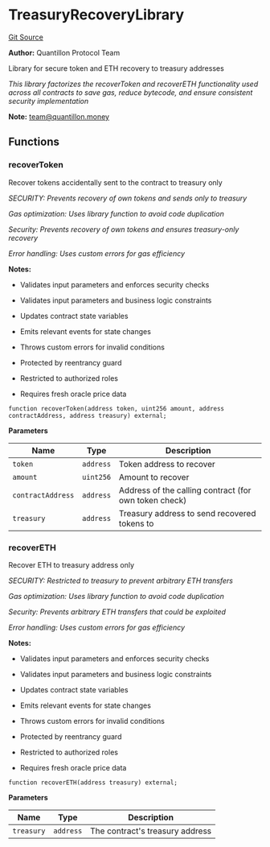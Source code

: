 # TreasuryRecoveryLibrary
[Git Source](https://github.com/Quantillon-Labs/smart-contracts/quantillon-protocol/blob/bbddbedca72271d4260ea804101124f3dc71302c/src/libraries/TreasuryRecoveryLibrary.sol)

**Author:**
Quantillon Protocol Team

Library for secure token and ETH recovery to treasury addresses

*This library factorizes the recoverToken and recoverETH functionality used across all contracts
to save gas, reduce bytecode, and ensure consistent security implementation*

**Note:**
team@quantillon.money


## Functions
### recoverToken

Recover tokens accidentally sent to the contract to treasury only

*SECURITY: Prevents recovery of own tokens and sends only to treasury*

*Gas optimization: Uses library function to avoid code duplication*

*Security: Prevents recovery of own tokens and ensures treasury-only recovery*

*Error handling: Uses custom errors for gas efficiency*

**Notes:**
- Validates input parameters and enforces security checks

- Validates input parameters and business logic constraints

- Updates contract state variables

- Emits relevant events for state changes

- Throws custom errors for invalid conditions

- Protected by reentrancy guard

- Restricted to authorized roles

- Requires fresh oracle price data


```solidity
function recoverToken(address token, uint256 amount, address contractAddress, address treasury) external;
```
**Parameters**

|Name|Type|Description|
|----|----|-----------|
|`token`|`address`|Token address to recover|
|`amount`|`uint256`|Amount to recover|
|`contractAddress`|`address`|Address of the calling contract (for own token check)|
|`treasury`|`address`|Treasury address to send recovered tokens to|


### recoverETH

Recover ETH to treasury address only

*SECURITY: Restricted to treasury to prevent arbitrary ETH transfers*

*Gas optimization: Uses library function to avoid code duplication*

*Security: Prevents arbitrary ETH transfers that could be exploited*

*Error handling: Uses custom errors for gas efficiency*

**Notes:**
- Validates input parameters and enforces security checks

- Validates input parameters and business logic constraints

- Updates contract state variables

- Emits relevant events for state changes

- Throws custom errors for invalid conditions

- Protected by reentrancy guard

- Restricted to authorized roles

- Requires fresh oracle price data


```solidity
function recoverETH(address treasury) external;
```
**Parameters**

|Name|Type|Description|
|----|----|-----------|
|`treasury`|`address`|The contract's treasury address|


